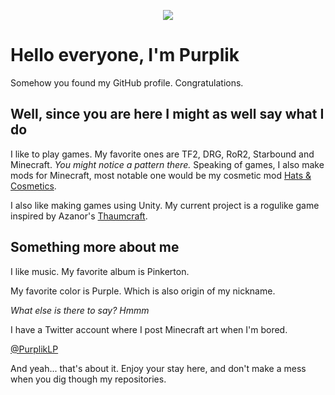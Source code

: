 <p align="center">
  <img src="https://user-images.githubusercontent.com/60230933/181376221-2f299dd6-d19f-470a-83b1-6954dfd45112.png">
</p>

<h1 style=style="align: center;"> Hello everyone, I'm Purplik </h1>

Somehow you found my GitHub profile. Congratulations.

## Well, since you are here I might as well say what I do

I like to play games. My favorite ones are TF2, DRG, RoR2, Starbound and Minecraft. _You might notice a pattern there._
Speaking of games, I also make mods for Minecraft, most notable one would be my cosmetic mod [Hats & Cosmetics](https://www.curseforge.com/minecraft/mc-mods/hats-cosmetics "CurseForge page").

I also like making games using Unity. My current project is a rogulike game inspired by Azanor's [Thaumcraft](https://www.curseforge.com/minecraft/mc-mods/thaumcraft "CurseForge page").


## Something more about me

I like music.
My favorite album is Pinkerton.

My favorite color is Purple.
Which is also origin of my nickname.

_What else is there to say? Hmmm_

I have a Twitter account where I post Minecraft art when I'm bored.

[@PurplikLP](https://www.curseforge.com/minecraft/mc-mods/hats-cosmetics "CurseForge page")

And yeah... that's about it.
Enjoy your stay here, and don't make a mess when you dig though my repositories.
